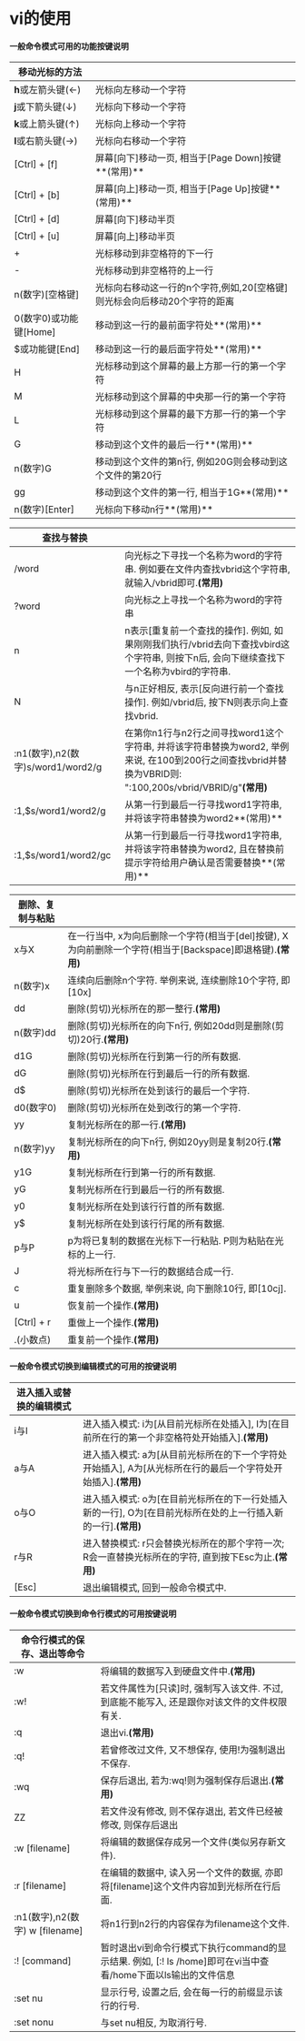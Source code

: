 # vi的使用

#### 一般命令模式可用的功能按键说明

| 移动光标的方法         |                                                              |
| ---------------------- | ------------------------------------------------------------ |
| **h**或左箭头键(←)     | 光标向左移动一个字符                                         |
| **j**或下箭头键(↓)     | 光标向下移动一个字符                                         |
| **k**或上箭头键(↑)     | 光标向上移动一个字符                                         |
| **l**或右箭头键(→)     | 光标向右移动一个字符                                         |
| [Ctrl] + [f]           | 屏幕[向下]移动一页, 相当于[Page Down]按键**(常用)**          |
| [Ctrl] + [b]           | 屏幕[向上]移动一页, 相当于[Page Up]按键**(常用)**            |
| [Ctrl] + [d]           | 屏幕[向下]移动半页                                           |
| [Ctrl] + [u]           | 屏幕[向上]移动半页                                           |
| +                      | 光标移动到非空格符的下一行                                   |
| -                      | 光标移动到非空格符的上一行                                   |
| n(数字)[空格键]        | 光标向右移动这一行的n个字符,例如,20[空格键]则光标会向后移动20个字符的距离 |
| 0(数字0)或功能键[Home] | 移动到这一行的最前面字符处**(常用)**                         |
| $或功能键[End]         | 移动到这一行的最后面字符处**(常用)**                         |
| H                      | 光标移动到这个屏幕的最上方那一行的第一个字符                 |
| M                      | 光标移动到这个屏幕的中央那一行的第一个字符                   |
| L                      | 光标移动到这个屏幕的最下方那一行的第一个字符                 |
| G                      | 移动到这个文件的最后一行**(常用)**                           |
| n(数字)G               | 移动到这个文件的第n行, 例如20G则会移动到这个文件的第20行     |
| gg                     | 移动到这个文件的第一行, 相当于1G**(常用)**                   |
| n(数字)[Enter]         | 光标向下移动n行**(常用)**                                    |



| 查找与替换                        |                                                              |
| --------------------------------- | ------------------------------------------------------------ |
| /word                             | 向光标之下寻找一个名称为word的字符串. 例如要在文件内查找vbrid这个字符串, 就输入/vbrid即可.**(常用)** |
| ?word                             | 向光标之上寻找一个名称为word的字符串                         |
| n                                 | n表示[重复前一个查找的操作]. 例如, 如果刚刚我们执行/vbrid去向下查找vbird这个字符串, 则按下n后, 会向下继续查找下一个名称为vbird的字符串. |
| N                                 | 与n正好相反, 表示[反向进行前一个查找操作]. 例如/vbrid后, 按下N则表示向上查找vbrid. |
| :n1(数字),n2(数字)s/word1/word2/g | 在第你n1行与n2行之间寻找word1这个字符串, 并将该字符串替换为word2, 举例来说, 在100到200行之间查找vbrid并替换为VBRID则: ":100,200s/vbrid/VBRID/g"**(常用)** |
| :1,$s/word1/word2/g               | 从第一行到最后一行寻找word1字符串, 并将该字符串替换为word2**(常用)** |
| :1,$s/word1/word2/gc              | 从第一行到最后一行寻找word1字符串, 并将该字符串替换为word2, 且在替换前提示字符给用户确认是否需要替换**(常用)** |



| 删除、复制与粘贴 |                                                              |
| ---------------- | ------------------------------------------------------------ |
| x与X             | 在一行当中, x为向后删除一个字符(相当于[del]按键), X为向前删除一个字符(相当于[Backspace]即退格键).**(常用)** |
| n(数字)x         | 连续向后删除n个字符. 举例来说, 连续删除10个字符, 即[10x]     |
| dd               | 删除(剪切)光标所在的那一整行.**(常用)**                      |
| n(数字)dd        | 删除(剪切)光标所在的向下n行, 例如20dd则是删除(剪切)20行.**(常用)** |
| d1G              | 删除(剪切)光标所在行到第一行的所有数据.                      |
| dG               | 删除(剪切)光标所在行到最后一行的所有数据.                    |
| d$               | 删除(剪切)光标所在处到该行的最后一个字符.                    |
| d0(数字0)        | 删除(剪切)光标所在处到改行的第一个字符.                      |
| yy               | 复制光标所在的那一行.**(常用)**                              |
| n(数字)yy        | 复制光标所在的向下n行, 例如20yy则是复制20行.**(常用)**       |
| y1G              | 复制光标所在行到第一行的所有数据.                            |
| yG               | 复制光标所在行到最后一行的所有数据.                          |
| y0               | 复制光标所在处到该行行首的所有数据.                          |
| y$               | 复制光标所在处到该行行尾的所有数据.                          |
| p与P             | p为将已复制的数据在光标下一行粘贴. P则为粘贴在光标的上一行.  |
| J                | 将光标所在行与下一行的数据结合成一行.                        |
| c                | 重复删除多个数据, 举例来说, 向下删除10行, 即[10cj].          |
| u                | 恢复前一个操作.**(常用)**                                    |
| [Ctrl] + r       | 重做上一个操作.**(常用)**                                    |
| .(小数点)        | 重复前一个操作.**(常用)**                                    |



#### 一般命令模式切换到编辑模式的可用的按键说明

| 进入插入或替换的编辑模式 |                                                              |
| ------------------------ | ------------------------------------------------------------ |
| i与I                     | 进入插入模式: i为[从目前光标所在处插入], I为[在目前所在行的第一个非空格符处开始插入].**(常用)** |
| a与A                     | 进入插入模式: a为[从目前光标所在的下一个字符处开始插入], A为[从光标所在行的最后一个字符处开始插入].**(常用)** |
| o与O                     | 进入插入模式: o为[在目前光标所在的下一行处插入新的一行], O为[在目前光标所在处的上一行插入新的一行].**(常用)** |
| r与R                     | 进入替换模式: r只会替换光标所在的那个字符一次; R会一直替换光标所在的字符, 直到按下Esc为止.**(常用)** |
| [Esc]                    | 退出编辑模式, 回到一般命令模式中.                            |



#### 一般命令模式切换到命令行模式的可用按键说明

| 命令行模式的保存、退出等命令    |                                                              |
| ------------------------------- | ------------------------------------------------------------ |
| :w                              | 将编辑的数据写入到硬盘文件中.**(常用)**                      |
| :w!                             | 若文件属性为[只读]时, 强制写入该文件. 不过, 到底能不能写入, 还是跟你对该文件的文件权限有关. |
| :q                              | 退出vi.**(常用)**                                            |
| :q!                             | 若曾修改过文件, 又不想保存, 使用!为强制退出不保存.           |
| :wq                             | 保存后退出, 若为:wq!则为强制保存后退出.**(常用)**            |
| ZZ                              | 若文件没有修改, 则不保存退出, 若文件已经被修改, 则保存后退出 |
| :w [filename]                   | 将编辑的数据保存成另一个文件(类似另存新文件).                |
| :r [filename]                   | 在编辑的数据中, 读入另一个文件的数据, 亦即将[filename]这个文件内容加到光标所在行后面. |
| :n1(数字),n2(数字) w [filename] | 将n1行到n2行的内容保存为filename这个文件.                    |
| :! [command]                    | 暂时退出vi到命令行模式下执行command的显示结果. 例如, [:! ls /home]即可在vi当中查看/home下面以ls输出的文件信息 |
| :set nu                         | 显示行号, 设置之后, 会在每一行的前缀显示该行的行号.          |
| :set nonu                       | 与set nu相反, 为取消行号.                                    |